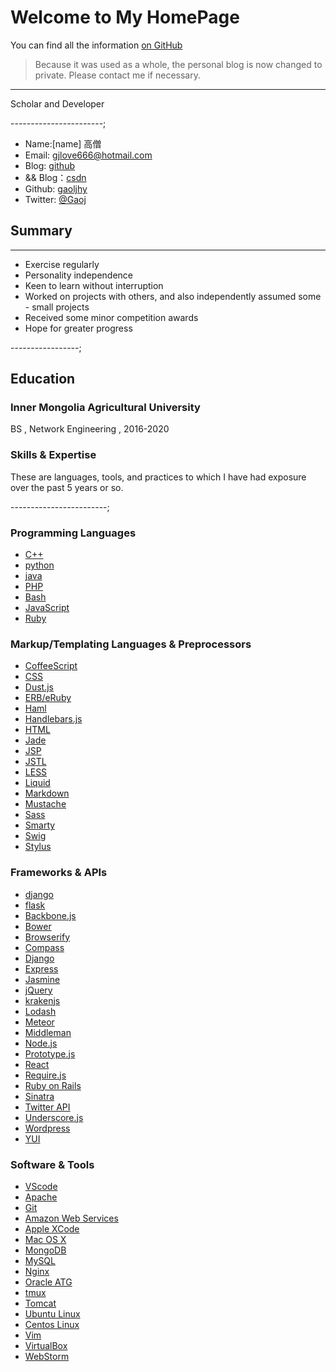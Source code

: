 # Welcome to My HomePage

You can find all the information [on GitHub](https://github.com/gaoljhy)

> Because it was used as a whole, the personal blog is now changed to private. Please contact me if necessary.

---

Scholar and Developer

-----------------------;

<!-- Phone: [158xxxxxxx](tel://15848) -->

- Name:[name] 高僧
- Email: <gjlove666@hotmail.com>
- Blog: [github](https://gaoljhy.github.io/blog)
- && Blog：[csdn](https://blog.csdn.net/lendq)
- Github: [gaoljhy](http://github.com/gaoljhy)
- Twitter: [\@Gaoj](https://twitter.com/Gaoj_love)

## Summary

-------

- Exercise regularly
- Personality independence
- Keen to learn without interruption
- Worked on projects with others, and also independently assumed some - small projects
- Received some minor competition awards
- Hope for greater progress

-----------------;

## Education

### Inner Mongolia Agricultural University

BS , Network Engineering , 2016-2020

### Skills & Expertise

These are languages, tools, and practices to which I have had exposure over the past 5 years or so.

------------------------;

### Programming Languages

- [C++](https://isocpp.org/)
- [python](https://www.python.org/)
- [java](https://www.java.com/en/)
- [PHP](http://php.net)
- [Bash](https://www.gnu.org/software/bash/)
- [JavaScript](http://developer.mozilla.org/en/JavaScript)
- [Ruby](http://ruby-lang.org)



### Markup/Templating Languages & Preprocessors

- [CoffeeScript](http://coffeescript.org)
- [CSS](http://www.w3.org/Style/CSS/Overview.en.html)
- [Dust.js](http://linkedin.github.io/dustjs)
- [ERB/eRuby](http://en.wikipedia.org/wiki/ERuby)
- [Haml](http://haml.info)
- [Handlebars.js](http://handlebarsjs.com)
- [HTML](http://developers.whatwg.org)
- [Jade](http://jade-lang.com)
- [JSP](http://www.oracle.com/technetwork/java/javaee/jsp)
- [JSTL](http://docs.oracle.com/javaee/5/tutorial/doc/bnakc.html)
- [LESS](http://lesscss.org)
- [Liquid](http://liquidmarkup.org)
- [Markdown](http://daringfireball.net/projects/markdown)
- [Mustache](http://mustache.github.io)
- [Sass](http://sass-lang.com)
- [Smarty](http://smarty.net)
- [Swig](http://paularmstrong.github.io/swig)
- [Stylus](http://learnboost.github.io/stylus)

### Frameworks & APIs

- [django](https://www.djangoproject.com/)
- [flask](http://flask.pocoo.org/)
- [Backbone.js](http://backbonejs.org)
- [Bower](http://bower.io)
- [Browserify](http://browserify.org)
- [Compass](http://compass-style.org)
- [Django](http://www.djangoproject.com)
- [Express](http://expressjs.com)
- [Jasmine](http://jasmine.github.io)
- [jQuery](http://jquery.com)
- [krakenjs](http://krakenjs.com)
- [Lodash](http://lodash.com)
- [Meteor](http://meteor.com)
- [Middleman](http://middlemanapp.com)
- [Node.js](http://nodejs.org)
- [Prototype.js](http://prototypejs.org)
- [React](http://facebook.github.io/react)
- [Require.js](http://requirejs.org)
- [Ruby on Rails](http://rubyonrails.org)
- [Sinatra](http://sinatrarb.com)
- [Twitter API](http://dev.twitter.com)
- [Underscore.js](http://underscorejs.org)
- [Wordpress](http://wordpress.org)
- [YUI](http://developer.yahoo.com/yui)

### Software & Tools

- [VScode](https://www.gnu.org/software/bash/)
- [Apache](http://apache.org)
- [Git](http://git-scm.com)
- [Amazon Web Services](http://aws.amazon.com)
- [Apple XCode](http://developer.apple.com)
- [Mac OS X](http://apple.com/macosx)
- [MongoDB](http://mongodb.org)
- [MySQL](http://mysql.com)
- [Nginx](http://wiki.nginx.org)
- [Oracle ATG](http://www.oracle.com/us/products/applications/web-commerce/atg)
- [tmux](http://tmux.sourceforge.net)
- [Tomcat](http://tomcat.apache.com)
- [Ubuntu Linux](http://ubuntu.com)
- [Centos Linux](https://www.centos.org/)
- [Vim](http://www.vim.org)
- [VirtualBox](http://virtualbox.org)
- [WebStorm](http://jetbrains.com/webstorm)

